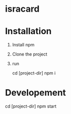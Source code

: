 # isracard

# Installation

1. Install npm
2. Clone the project
3. run

   cd [project-dir]
   npm i
   
# Developement
   
   cd [project-dir]
   npm start
